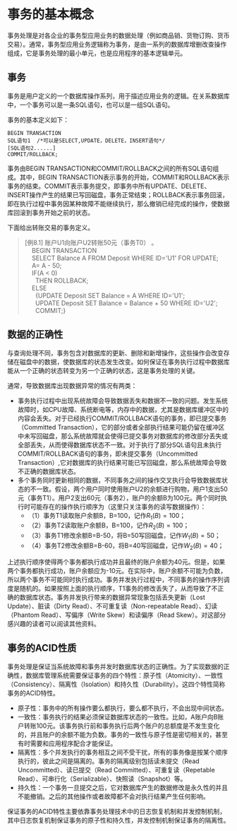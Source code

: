 # 事务的基本概念

事务处理是对各企业的事务型应用业务的数据处理（例如商品销、货物订购、货币交易）。通常，事务型应用业务逻辑称为事务，是由一系列的数据库增删改查操作组成，它是事务处理的最小单元，也是应用程序的基本逻辑单元。


## 事务

事务是用户定义的一个数据库操作系列，用于描述应用业务的逻辑。在关系数据库中，一个事务可以是一条SQL语句，也可以是一组SQL语句。

事务的基本定义如下：

```bson
BEGIN TRANSACTION 
SQL语句1  /*可以是SELECT,UPDATE，DELETE，INSERT语句*/
[SQL语句2......]
COMMIT/ROLLBACK;
```
事务由BEGIN TRANSACTION和COMMIT/ROLLBACK之间的所有SQL语句组成。其中，BEGIN TRANSACTION表示事务的开始，COMMIT和ROLLBACK表示事务的结束。COMMIT表示事务提交，即事务中所有UPDATE、DELETE、INSERT操作产生的结果已写回磁盘，事务正常结束；ROLLBACK表示事务回滚，即在执行过程中事务因某种故障不能继续执行，那么撤销已经完成的操作，使数据库回滚到事务开始之前的状态。

下面给出转账交易的事务定义。

> [例8.1] 账户U1向账户U2转账50元（事务T0） 。<br>
> &nbsp;&nbsp;&nbsp;&nbsp;BEGIN TRANSACTION <br>
> &nbsp;&nbsp;&nbsp;&nbsp;SELECT Balance A FROM Deposit WHERE ID='U1' FOR UPDATE;<br>
> &nbsp;&nbsp;&nbsp;&nbsp;A= A - 50; <br>
> &nbsp;&nbsp;&nbsp;&nbsp;IF(A < 0) <br>
> &nbsp;&nbsp;&nbsp;&nbsp;&nbsp;&nbsp;THEN ROLLBACK; <br>
> &nbsp;&nbsp;&nbsp;&nbsp;ELSE<br>
> &nbsp;&nbsp;&nbsp;&nbsp;&nbsp;&nbsp;{UPDATE Deposit SET  Balance = A WHERE ID='U1';<br>
> &nbsp;&nbsp;&nbsp;&nbsp;&nbsp;&nbsp;UPDATE Deposit SET  Balance = Balance + 50 WHERE ID='U2';<br>
> &nbsp;&nbsp;&nbsp;&nbsp;&nbsp;&nbsp;COMMIT;}<br>


## 数据的正确性
与查询处理不同，事务包含对数据库的更新、删除和新增操作，这些操作会改变存储在磁盘中的数据，使数据库的状态发生改变。如何保证在事务执行过程中数据库能从一个正确的状态转变为另一个正确的状态，这是事务处理的关键。

通常，导致数据库出现数据异常的情况有两类：

* 事务执行过程中出现系统故障会导致数据丢失和数据不一致的问题。发生系统故障时，如CPU故障、系统断电等，内存中的数据，尤其是数据库缓冲区中的内容会丢失。对于已经执行COMMIT/ROLLBACK语句的事务，即已提交事务（Committed Transaction），它的部分或者全部执行结果可能仍留在缓冲区中未写回磁盘，那么系统故障就会使得已提交事务对数据库的修改部分丢失或全部丢失，从而使得数据库状态不一致。对于执行了部分SQL语句且未执行COMMIT/ROLLBACK语句的事务，即未提交事务（Uncommitted Transaction）,它对数据库的执行结果可能已写回磁盘，那么系统故障会导致不正确的数据库状态。
* 多个事务同时更新相同的数据，不同事务之间的操作交叉执行会导致数据库状态的不一致。假设，两个用户同时使用账户U2的余额进行购物，用户1支出50元（事务T1）。用户2支出60元（事务2），账户的余额B为100元。两个同时执行时可能存在的操作执行顺序为（这里只关注事务的读写数据操作）： 
    - （1）事务T1读取账户余额B，B=100，记作$R_1(B)=100$；
    - （2）事务T2读取账户余额B，B=100，记作$R_2(B)=100$；
    - （3）事务T1修改余额B=B-50，将B=50写回磁盘，记作$W_1(B)=50$；
    - （4）事务T2修改余额B=B-60，将B=40写回磁盘，记作$W_2(B)=40$；
 
上述执行顺序使得两个事务都执行成功并且最终的账户余额为40元。但是，如果两个事务都执行成功，账户余额应为-10元。在实际中，账户余额不可能为负数，所以两个事务不可能同时执行成功。事务并发执行过程中，不同事务的操作序列调度是随机的。如果按照上面的执行顺序，T1事务的修改丢失了，从而导致了不正确的数据库状态。事务并发执行带来的数据异常现象包括丢失更新（Lost Update）、脏读（Dirty Read）、不可重复读（Non-repeatable Read）、幻读（Phantom Read）、写偏序（Write Skew）和读偏序（Read Skew）。对这部分感兴趣的读者可以阅读其他资料。
 

## 事务的ACID性质

事务处理是保证当系统故障和事务并发时数据库状态的正确性。为了实现数据的正确性，数据库管理系统需要保证事务的四个特性：原子性（Atomicity）、一致性（Consistency）、隔离性（Isolation）和持久性（Durability）。这四个特性简称事务的ACID特性。

* 原子性：事务中的所有操作要么都执行，要么都不执行，不会出现中间状态。
* 一致性：事务执行的结果必须保证数据库状态的一致性。比如，A账户向B账户转账100元。该事务执行前和事务执行后两个账户的总额度是不发生变化的，并且账户的余额不能为负数。事务的一致性与原子性是密切相关的，甚至有时需要和应用程序配合才能保证。
* 隔离性：多个并发执行的事务相互之间不受干扰，所有的事务像是按某个顺序执行的，彼此之间是隔离的。事务的隔离级别包括读未提交（Read Uncommitted）、读已提交（Read Committed）、可重复读（Repetable Read）、可串行化（Serializable）、快照读（Snapshot）等。
* 持久性：一个事务一旦提交之后，它对数据库产生的数据修改是永久性的并且不能撤销。之后的其他操作或者故障都不会对执行结果产生任何影响。

保证事务的ACID特性主要依靠事务处理技术中的日志恢复机制和并发控制机制，其中日志恢复机制保证事务的原子性和持久性，并发控制机制保证事务的隔离性。




















